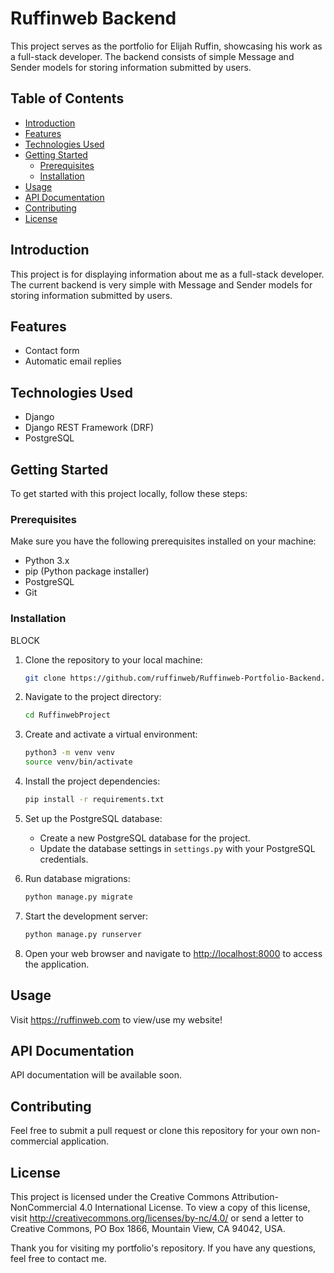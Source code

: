 # Ruffinweb Backend

This project serves as the portfolio for Elijah Ruffin, showcasing his work as a full-stack developer. The backend consists of simple Message and Sender models for storing information submitted by users.

## Table of Contents

- [Introduction](#introduction)
- [Features](#features)
- [Technologies Used](#technologies-used)
- [Getting Started](#getting-started)
  - [Prerequisites](#prerequisites)
  - [Installation](#installation)
- [Usage](#usage)
- [API Documentation](#api-documentation)
- [Contributing](#contributing)
- [License](#license)

## Introduction

This project is for displaying information about me as a full-stack developer. The current backend is very simple with Message and Sender models for storing information submitted by users. 

## Features

- Contact form
- Automatic email replies

## Technologies Used

- Django
- Django REST Framework (DRF)
- PostgreSQL

## Getting Started

To get started with this project locally, follow these steps:

### Prerequisites

Make sure you have the following prerequisites installed on your machine:

- Python 3.x
- pip (Python package installer)
- PostgreSQL
- Git

### Installation

BLOCK
1. Clone the repository to your local machine:

   ```bash
   git clone https://github.com/ruffinweb/Ruffinweb-Portfolio-Backend.git
   ```
   
2. Navigate to the project directory:
   ```bash
   cd RuffinwebProject
   ```
   
3. Create and activate a virtual environment:
   ```bash
   python3 -m venv venv
   source venv/bin/activate
   ```
 
4. Install the project dependencies:
   ```bash
   pip install -r requirements.txt
   ```
   
5. Set up the PostgreSQL database:
   - Create a new PostgreSQL database for the project.
   - Update the database settings in `settings.py` with your PostgreSQL credentials.
   
6. Run database migrations:
   ```bash
   python manage.py migrate
   ```

7. Start the development server:
   ```bash
   python manage.py runserver
   ```

8. Open your web browser and navigate to [http://localhost:8000](http://localhost:8000) to access the application.

## Usage

Visit https://ruffinweb.com to view/use my website!

## API Documentation

API documentation will be available soon.

## Contributing

Feel free to submit a pull request or clone this repository for your own non-commercial application.

## License

This project is licensed under the Creative Commons Attribution-NonCommercial 4.0 International License. To view a copy of this license, visit http://creativecommons.org/licenses/by-nc/4.0/ or send a letter to Creative Commons, PO Box 1866, Mountain View, CA 94042, USA.

Thank you for visiting my portfolio's repository. If you have any questions, feel free to contact me.
